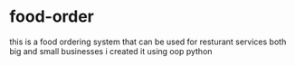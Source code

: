 # food-order
this is a food ordering system that can be used for resturant services both big and small businesses 
i created it using oop python
